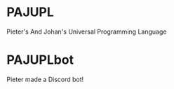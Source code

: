 # PAJUPL
Pieter's And Johan's Universal Programming Language

# PAJUPLbot
Pieter made a Discord bot!

